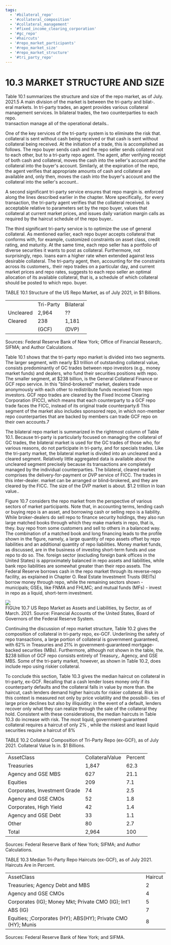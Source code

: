 ```yaml
---
tags:
  - '#bilateral_repo'
  - '#collateral_composition'
  - '#collateral_management'
  - '#fixed_income_clearing_corporation'
  - '#gc_repo'
  - '#haircuts'
  - '#repo_market_participants'
  - '#repo_market_size'
  - '#repo_market_structure'
  - '#tri_party_repo'
---
```

# 10.3 MARKET STRUCTURE AND SIZE  

Table 10.1 summarizes the structure and size of the repo market, as of July.   
2021.5 A main division of the market is between the tri-party and bilat-.   
eral markets. In tri-party trades, an agent provides various collateral management services. In bilateral trades, the two counterparties to each repo.   
transaction manage all of the operational details..  

One of the key services of the tri-party system is to eliminate the risk that. collateral is sent without cash being received or that cash is sent without collateral being received. At the initiation of a trade, this is accomplished as follows. The repo buyer sends cash and the repo seller sends collateral not to each other, but to a tri-party repo agent. The agent, after verifying receipt of both cash and collateral, moves the cash into the seller's account and the collateral into the buyer's account. Similarly, at the expiration of the repo, the agent verifies that appropriate amounts of cash and collateral are available and, only then, moves the cash into the buyer's account and the collateral into the seller's account..  

A second significant tri-party service ensures that repo margin is. enforced along the lines described earlier in the chapter. More specifically,. for every transaction, the tri-party agent verifies that the collateral received. is acceptable relative to parameters set by the repo buyer, values that collateral at current market prices, and issues daily variation margin calls as required by the haircut schedule of the repo buyer..  

The third significant tri-party service is to optimize the use of general collateral. As mentioned earlier, each repo buyer accepts collateral that conforms with, for example, customized constraints on asset class, credit rating, and maturity. At the same time, each repo seller has a portfolio of diverse securities it wants to post as collateral. Furthermore, not surprisingly, repo. loans earn a higher rate when extended against less desirable collateral. The tri-party agent, then, accounting for the constraints across its customers,. their repo trades on a particular day, and current market prices and repo rates, suggests to each repo seller an optimal allocation of its available collateral, that is, a schedule of which collateral should be posted to which repo. buyer.  

TABLE 10.1 Structure of the US Repo Market, as of July 2021, in $\$1$ Billions.   


<html><body><table><tr><td></td><td>Tri-Party</td><td>Bilateral</td></tr><tr><td>Uncleared</td><td>2,964</td><td>??</td></tr><tr><td>Cleared</td><td>238</td><td>1,181</td></tr><tr><td></td><td>(GCF)</td><td>(DVP)</td></tr></table></body></html>

Sources: Federal Reserve Bank of New York; Office of Financial Research;. SIFMA; and Author Calculations.  

Table 10.1 shows that the tri-party repo market is divided into two segments. The larger segment, with nearly $\$3$ trillion of outstanding collateral value, consists predominantly of GC trades between repo investors (e.g., money market funds) and dealers, who fund their securities positions with repo. The smaller segment, at $\$238$ billion, is the General Collateral Finance or GCF repo service. In this "blind-brokered" market, dealers trade anonymously with each other to redistribute funds received from repo investors. GCF repo trades are cleared by the Fixed Income Clearing Corporation (FICC), which means that each counterparty to a GCF repo trade faces the FICC, instead of its original trade counterparty.6 This segment of the market also includes sponsored repo, in which non-member repo counterparties that are backed by members can trade GCF repo on their own accounts.7  

The bilateral repo market is summarized in the rightmost column of Table 10.1. Because tri-party is particularly focused on managing the collateral of GC trades, the bilateral market is used for the GC trades of those who, for various reasons, do not participate in tri-party, and for specials trades. Like the tri-party market, the bilateral market is divided into an uncleared and a cleared segment. Relatively little aggregated data is available about the uncleared segment precisely because its transactions are completely managed by the individual counterparties. The bilateral, cleared market comprises the delivery-for-payment or $D V P$ service of FICC. The trades in this inter-dealer. market can be arranged or blind-brokered, and they are cleared by the FICC. The size of the DVP market is about. $\$1.2$ trillion in loan value..  

Figure 10.7 considers the repo market from the perspective of various sectors of market participants. Note that, in accounting terms, lending cash or buying repo is an asset, and borrowing cash or selling repo is a liability. While broker-dealers do sell repo to finance security holdings, they also run large matched books through which they make markets in repo, that is, they. buy repo from some customers and sell to others in a balanced way. The combination of a matched book and long financing leads to the profile shown in the figure, namely, a large quantity of repo assets offset by repo liabilities and an additional quantity of repo liabilities. Money market funds, as discussed, are in the business of investing short-term funds and use repo to do so. The. foreign sector (excluding foreign bank offices in the United States) is approximately balanced in repo assets and liabilities, while bank repo liabilities are somewhat greater than their repo assets. The Federal Reserve borrows cash in the repo market through its reverse-repo facility, as explained in Chapter O. Real Estate Investment Trusts (REITs) borrow money through repo, while the remaining sectors shown - municipals; GSEs, like FNMA and FHLMC; and mutual funds (MFs) - invest in repo as a liquid, short-term investment.  

![](4334a10b41f289fe223c236a79493c1b8461910e62848a29cdbab73e56c092fb.jpg)  
FIGUre 10.7 US Repo Market as Assets and Liabilities, by Sector, as of March. 2021. Source: Financial Accounts of the United States, Board of Governors of the Federal Reserve System.  

Continuing the discussion of repo market structure, Table 10.2 gives the composition of collateral in tri-party repo, ex-GCF. Underlining the safety of repo transactions, a large portion of collateral is government guaranteed, with $62\%$ in Treasuries and $21\%$ in government-guaranteed mortgage-backed securities (MBs). Furthermore, although not shown in the table, the. $\$238$ billion of GCF repo consists entirely of Treasury,. Agency, and GSE MBS. Some of the tri-party market, however, as shown in Table 10.2, does include repo using riskier collateral.  

To conclude this section, Table 10.3 gives the median haircut on collateral in tri-party, ex-GCF. Recalling that a cash lender loses money only if its counterparty defaults and the collateral falls in value by more than. the haircut, cash lenders demand higher haircuts for riskier collateral. Risk in this context is measured not only by price volatility and the possibili-. ties of large price declines but also by illiquidity: in the event of a default, lenders recover only what they can realize through the sale of the collateral they hold. Consistent with these considerations, the median haircuts in Table 10.3 do increase with risk. The most liquid, government-guaranteed collateral requires a haircut of only $2\%$ , while the riskiest and least liquid securities require a haircut of $8\%$  

TABLE 10.2  Collateral Composition of Tri-Party Repo (ex-GCF), as of July 2021. Collateral Value Is in. $\$1$ Billions.   


<html><body><table><tr><td>AssetClass</td><td>CollateralValue</td><td>Percent</td></tr><tr><td>Treasuries</td><td>1,847</td><td>62.3</td></tr><tr><td>Agency and GSE MBS</td><td>627</td><td>21.1</td></tr><tr><td>Equities</td><td>209</td><td>7.1</td></tr><tr><td>Corporates, Investment Grade</td><td>74</td><td>2.5</td></tr><tr><td>Agency and GSE CMOs</td><td>52</td><td>1.8</td></tr><tr><td>Corporates, High Yield</td><td>42</td><td>1.4</td></tr><tr><td>Agency and GSE Debt</td><td>33</td><td>1.1</td></tr><tr><td>Other</td><td>80</td><td>2.7</td></tr><tr><td>Total</td><td>2,964</td><td>100</td></tr></table></body></html>

Sources: Federal Reserve Bank of New York; SIFMA; and Author Calculations.  

TABLE 10.3  Median Tri-Party Repo Haircuts (ex-GCF), as of July 2021. Haircuts Are in Percent.   


<html><body><table><tr><td>AssetClass</td><td>Haircut</td></tr><tr><td>Treasuries; Agency Debt and MBS</td><td>2</td></tr><tr><td>Agency and GSE CMOs</td><td>4</td></tr><tr><td>Corporates (IG); Money Mkt; Private CMO (IG); Int'l</td><td>5</td></tr><tr><td>ABS (IG)</td><td>7</td></tr><tr><td>Equities; ;Corporates (HY); ABS(HY); Private CMO (HY); Munis</td><td>8</td></tr></table></body></html>

Sources: Federal Reserve Bank of New York; and SIFMA.  
